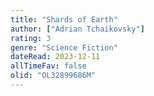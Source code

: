 ```yaml
---
title: "Shards of Earth"
author: ["Adrian Tchaikovsky"]
rating: 3
genre: "Science Fiction"
dateRead: 2023-12-11
allTimeFav: false
olid: "OL32899686M"
---
```

